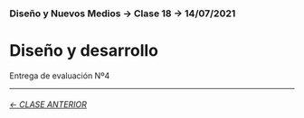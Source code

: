 ### Diseño y Nuevos Medios → Clase 18 → 14/07/2021

# Diseño y desarrollo

Entrega de evaluación Nº4

- - - - - - - 

###### [← CLASE ANTERIOR](https://github.com/profesorfaco/dno037-2021/tree/main/clase-16)
